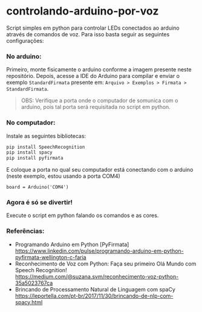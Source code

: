 # controlando-arduino-por-voz
Script simples em python para controlar LEDs conectados ao arduino através de comandos de voz. Para isso basta seguir as seguintes configurações:

### No arduino:
Primeiro, monte fisicamente o arduino conforme a imagem presente neste repositório. Depois, acesse a IDE do Arduino para compilar e enviar o exemplo `StandardFirmata` presente em: `Arquivo > Exemplos > Firmata > StandardFirmata`.
> OBS: Verifique a porta onde o computador de somunica com o arduino, pois tal porta será requisitada no script em python.

### No computador:
Instale as seguintes bibliotecas:
```bash
pip install SpeechRecognition
pip install spacy
pip install pyfirmata
```
E coloque a porta no qual seu computador está conectando com o arduino (neste exemplo, estou usando a porta COM4)
```
board = Arduino('COM4')
```
### Agora é só se divertir!
Execute o script em python falando os comandos e as cores.

### Referências:
- Programando Arduino em Python [PyFirmata] https://www.linkedin.com/pulse/programando-arduino-em-python-pyfirmata-wellington-c-faria
- Reconhecimento de Voz com Python: Faça seu primeiro Olá Mundo com Speech Recognition! https://medium.com/@suzana.svm/reconhecimento-voz-python-35a5023767ca
- Brincando de Processamento Natural de Linguagem com spaCy https://leportella.com/pt-br/2017/11/30/brincando-de-nlp-com-spacy.html
